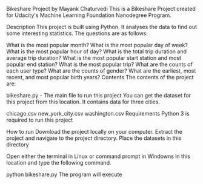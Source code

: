Bikeshare Project
by Mayank Chaturvedi
This is a Bikeshare Project created for Udacity's Machine Learning Foundation Nanodegree Program.

Description
This project is built using Python. It analyses the data to find out some interesting statistics. The questions are as follows:

What is the most popular month?
What is the most popular day of week?
What is the most popular hour of day?
What is the total trip duration and average trip duration?
What is the most popular start station and most popular end station?
What is the most popular trip?
What are the counts of each user type?
What are the counts of gender?
What are the earliest, most recent, and most popular birth years?
Contents
The contents of the project are:

bikeshare.py - The main file to run this project
You can get the dataset for this project from this location. It contains data for three cities.

chicago.csv
new_york_city.csv
washington.csv
Requirements
Python 3 is required to run this project

How to run
Download the project locally on your computer. Extract the project and navigate to the project directory. Place the datasets in this directory

Open either the terminal in Linux or command prompt in Windowns in this location and type the following command.

python bikeshare.py
The program will execute


